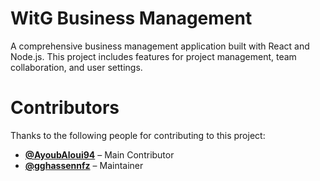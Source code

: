 # WitG Business Management

A comprehensive business management application built with React and Node.js. This project includes features for project management, team collaboration, and user settings.

# Contributors

Thanks to the following people for contributing to this project:

- **[@AyoubAloui94](https://github.com/AyoubAloui94)** – Main Contributor
- **[@gghassennfz](https://github.com/gghassennfz)** – Maintainer
